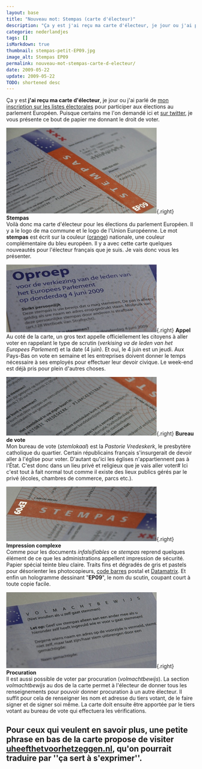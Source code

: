 ```yaml
---
layout: base
title: "Nouveau mot: Stempas (carte d'électeur)"
description: "Ça y est j'ai reçu ma carte d'électeur, je jour ou j'ai parlé de mon inscription sur les listes électorales pour participer aux élections au parlement Eur"
categorie: nederlandjes
tags: []
isMarkdown: true
thumbnail: stempas-petit-EP09.jpg
image_alt: Stempas EP09
permalink: nouveau-mot-stempas-carte-d-electeur/
date: 2009-05-22
update: 2009-05-22
TODO: shortened desc
---
```


Ça y est **j'ai reçu ma carte d'électeur**, je jour ou j'ai parlé de [mon inscription sur les listes électorales](/bientot-les-elections) pour participer aux élections au parlement Européen. Puisque certains me l'on demandé ici et [sur twitter](http://twitter.com/meinamsterdam), je vous présente ce bout de papier me donnant le droit de voter.

![Stempas EP09](stempas-petit-EP09.jpg){.right}
**Stempas**  
Voilà donc ma carte d'électeur pour les élections du parlement Européen. Il y a le logo de ma commune et le logo de l'Union Européenne. Le mot **stempas** est écrit sur la couleur ([orange](/les-drapeaux-oranges)) nationale, une couleur complémentaire du bleu européen. Il y a avec cette carte quelques nouveautés pour l'électeur français que je suis. Je vais donc vous les présenter.
<!-- HTML -->
<div style="clear:both;"></div>
<!-- / HTML -->

![Stempas Appel à la population](stempas-oproep.jpg){.right}
**Appel**  
Au coté de la carte, un gros text appelle officiellement les citoyens à aller voter en rappelant le type de scrutin (*verkising va de leden van het Europees Parlement*) et la date (4 juin). Et oui, le 4 juin est un jeudi. Aux Pays-Bas on vote en semaine et les entreprises doivent donner le temps nécessaire à ses employés pour effectuer leur devoir civique. Le week-end est déjà pris pour plein d'autres choses.

<!-- HTML -->
<div style="clear:both;"></div>
<!-- / HTML -->

![Stempas Impression Sécurité](stempas-stemlokaal.jpg){.right}
**Bureau de vote**  
Mon bureau de vote (*stemlokaal*) est la *Pastorie Vredeskerk*, le presbytère catholique du quartier. Certain républicains français s'insurgerait de devoir aller à l'église pour voter. D'autant qu'ici les églises n'appartiennent pas à l'État. C'est donc dans un lieu privé et religieux que je vais aller voter# Ici c'est tout à fait normal tout comme il existe des lieux publics gérés par le privé (écoles, chambres de commerce, parcs etc.).

<!-- HTML -->
<div style="clear:both;"></div>
<!-- / HTML -->


![Stempas Impression Sécurité](stempas-security.jpg){.right}
**Impression complexe**  
Comme pour les documents *infalsifiables* ce *stempas* reprend quelques élément de ce que les administrations appellent impression de sécurité. Papier spécial teinte bleu claire. Traits fins et dégradés de gris et pastels pour désorienter les photocopieurs, [code barres](http://fr.wikipedia.org/wiki/Code-barres) postal et [Datamatrix](http://fr.wikipedia.org/wiki/Datamatrix). Et enfin un hologramme dessinant "**EP09**", le nom du scutin, coupant court à toute copie facile.

<!-- HTML -->
<div style="clear:both;"></div>
<!-- / HTML -->


![Stempas volmachtbewijs](stempas-volmachtbewijs.jpg){.right}
**Procuration**  
Il est aussi possible de voter par procuration (*volmachtbewijs*). La section *volmachtbewijs* au dos de la carte permet à l'électeur de donner tous les renseignements pour pouvoir donner procuration à un autre électeur. Il suffit pour cela de renseigner les nom et adresse du tiers votant, de le faire signer et de signer soi même. La carte doit ensuite être apportée par le tiers votant au bureau de vote qui effectuera les vérifications.

Pour ceux qui veulent en savoir plus, une petite phrase en bas de la carte propose de visiter [uheefthetvoorhetzeggen.nl](http://uheefthetvoorhetzeggen.nl/), qu'on pourrait traduire par ''ça sert à s'exprimer''.
---